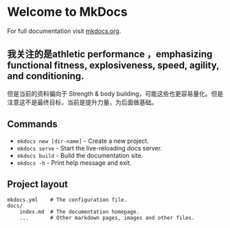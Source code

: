 # Welcome to MkDocs

For full documentation visit [mkdocs.org](https://www.mkdocs.org).
## 我关注的是athletic performance ，emphasizing functional fitness, explosiveness, speed, agility, and conditioning.

但是当前的资料偏向于 Strength & body building，可能这些也更容易量化。但是注意这不是最终目标，当前是提升力量，为后面做基础。


## Commands

* `mkdocs new [dir-name]` - Create a new project.
* `mkdocs serve` - Start the live-reloading docs server.
* `mkdocs build` - Build the documentation site.
* `mkdocs -h` - Print help message and exit.

## Project layout

    mkdocs.yml    # The configuration file.
    docs/
        index.md  # The documentation homepage.
        ...       # Other markdown pages, images and other files.
